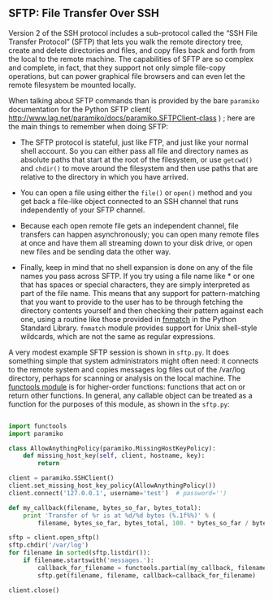## SFTP: File Transfer Over SSH

Version 2 of the SSH protocol includes a sub-protocol called the “SSH File Transfer Protocol” (SFTP) that
lets you walk the remote directory tree, create and delete directories and files, and copy files back and
forth from the local to the remote machine. The capabilities of SFTP are so complex and complete, in
fact, that they support not only simple file-copy operations, but can power graphical file browsers and
can even let the remote filesystem be mounted locally.

When talking about SFTP commands than is provided by the bare `paramiko` documentation for the Python SFTP
client( http://www.lag.net/paramiko/docs/paramiko.SFTPClient-class ) ;
here are the main things to remember when doing SFTP:

- The SFTP protocol is stateful, just like FTP, and just like your normal shell
account. So you can either pass all file and directory names as absolute paths that
start at the root of the filesystem, or use `getcwd()` and `chdir()` to move around the
filesystem and then use paths that are relative to the directory in which you have
arrived.


- You can open a file using either the `file()` or `open()` method and you get back a file-like object
connected to an SSH channel that runs independently of your SFTP channel.


- Because each open remote file gets an independent channel, file transfers can
happen asynchronously; you can open many remote files at once and have them
all streaming down to your disk drive, or open new files and be sending data the
other way.


- Finally, keep in mind that no shell expansion is done on any of the file names you
pass across SFTP. If you try using a file name like * or one that has spaces or
special characters, they are simply interpreted as part of the file name.
This means that any support for
pattern-matching that you want to provide to the user has to be through fetching
the directory contents yourself and then checking their pattern against each one,
using a routine like those provided in [fnmatch](https://docs.python.org/2/library/fnmatch.html?highlight=fnmatch#fnmatch) in the Python Standard Library. `fnmatch` module provides support for Unix shell-style wildcards, which are not the same as regular expressions.


A very modest example SFTP session is shown in `sftp.py`. It does something simple that system
administrators might often need: it connects to the remote system and copies messages log files out of the /var/log directory,
perhaps for scanning or analysis on the local machine.
The [functools module](https://docs.python.org/2/library/functools.html?highlight=functools#functools) is for higher-order functions: functions that act on or return other functions. In general, any callable object can be treated as a function for the purposes of this module, as shown in the `sftp.py`:

```python

import functools
import paramiko

class AllowAnythingPolicy(paramiko.MissingHostKeyPolicy):
    def missing_host_key(self, client, hostname, key):
        return

client = paramiko.SSHClient()
client.set_missing_host_key_policy(AllowAnythingPolicy())
client.connect('127.0.0.1', username='test')  # password='')

def my_callback(filename, bytes_so_far, bytes_total):
    print 'Transfer of %r is at %d/%d bytes (%.1f%%)' % (
        filename, bytes_so_far, bytes_total, 100. * bytes_so_far / bytes_total)

sftp = client.open_sftp()
sftp.chdir('/var/log')
for filename in sorted(sftp.listdir()):
    if filename.startswith('messages.'):
        callback_for_filename = functools.partial(my_callback, filename)
        sftp.get(filename, filename, callback=callback_for_filename)

client.close()
```
